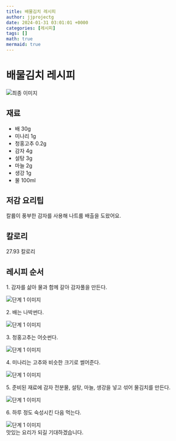 ```yaml
---
title: 배물김치 레시피
author: jjprojectg
date: 2024-01-31 03:01:01 +0000
categories: [레시피]
tags: []
math: true
mermaid: true
---
```

<meta name="og:type" content="website"/>
<meta charset="UTF-8"/>
<div class="header">
  <h1>배물김치 레시피</h1>
</div>

<div class="container my-4">
  <div class="row">
    <div class="col-12 col-md-6">
      <div class="recipe-image">
        <img src="http://www.foodsafetykorea.go.kr/uploadimg/20210125/20210125052704_1611563224561.JPG" class="step-image" alt="최종 이미지"/>
      </div>
    </div>
    <div class="col-12 col-md-6">
      <div class="ingredients">
        <h2>재료</h2>
        <ul class="card">
          <li> 배 30g </li>
          <li>  미나리 1g </li>
          <li>  청홍고추 0.2g </li>
          <li>  감자 4g </li>
          <li>  설탕 3g </li>
          <li>  마늘 2g </li>
          <li>  생강 1g </li>
          <li>  물 100ml </li>
</ul>
      </div>
    </div>
    <div class="col-12 col-md-6">
      <div class="ingredients">
        <h2>저감 요리팁</h2>
        <div class="card"> 
          <p>
            칼륨이 풍부한 감자를 사용해 나트륨 배출을 도왔어요.
          </p>
        </div>
      </div>
      <div class="ingredients">
        <h2>칼로리</h2>
        <div class="card"> 
          <p>
            27.93 칼로리
          </p>
        </div>
      </div>
    </div>
  </div>

  <h2 class="my-4">레시피 순서</h2>
  <div class="card recipe-card">
    <div class="card-body recipe-step">
      <p class="card-text step-description">1. 감자를 삶아 물과 함께 갈아 감자풀을 만든다.</p>
      <img src="http://www.foodsafetykorea.go.kr/uploadimg/20210125/20210125053313_1611563593939.JPG" alt="단계 1 이미지" class="step-image"/>
    </div>
  </div>
  <div class="card recipe-card">
    <div class="card-body recipe-step">
      <p class="card-text step-description">2. 배는 나박썬다.</p>
      <img src="http://www.foodsafetykorea.go.kr/uploadimg/20210125/20210125053329_1611563609059.JPG" alt="단계 1 이미지" class="step-image"/>
    </div>
  </div>
  <div class="card recipe-card">
    <div class="card-body recipe-step">
      <p class="card-text step-description">3. 청홍고추는 어슷썬다.</p>
      <img src="http://www.foodsafetykorea.go.kr/uploadimg/20210125/20210125053343_1611563623712.JPG" alt="단계 1 이미지" class="step-image"/>
    </div>
  </div>
  <div class="card recipe-card">
    <div class="card-body recipe-step">
      <p class="card-text step-description">4. 미나리는 고추와 비슷한 크기로 썰어준다.</p>
      <img src="http://www.foodsafetykorea.go.kr/uploadimg/20210125/20210125053359_1611563639089.JPG" alt="단계 1 이미지" class="step-image"/>
    </div>
  </div>
  <div class="card recipe-card">
    <div class="card-body recipe-step">
      <p class="card-text step-description">5. 준비된 재료에 감자 전분물, 설탕, 마늘, 생강을 넣고 섞어 물김치를 만든다.</p>
      <img src="http://www.foodsafetykorea.go.kr/uploadimg/20210125/20210125053756_1611563876811.JPG" alt="단계 1 이미지" class="step-image"/>
    </div>
  </div>
  <div class="card recipe-card">
    <div class="card-body recipe-step">
      <p class="card-text step-description">6. 하루 정도 숙성시킨 다음 먹는다.</p>
      <img src="http://www.foodsafetykorea.go.kr/uploadimg/20210125/20210125053810_1611563890459.JPG" alt="단계 1 이미지" class="step-image"/>
    </div>
  </div>

</div>
맛있는 요리가 되길 기대하겠습니다.
